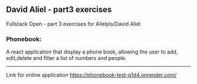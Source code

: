 ## David Aliel - part3 exercises

Fullstack Open - part 3 exercises for Alielpls/David Aliel

### Phonebook:

A react application that display a phone book, allowing the user to add, edit,delete and filter a list of numbers and people.

---

Link for online application
https://phonebook-test-q1d4.onrender.com/
